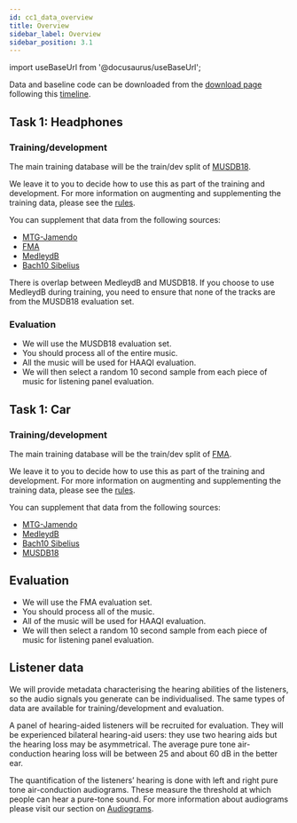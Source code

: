 ```yaml
---
id: cc1_data_overview
title: Overview
sidebar_label: Overview
sidebar_position: 3.1
---
```


import useBaseUrl from '@docusaurus/useBaseUrl';

Data and baseline code can be downloaded from the [download page](../Take%20part/cc1_download) following this [timeline](../Take%20part/cc1_key_dates).

## Task 1: Headphones

### Training/development

The main training database will be the train/dev split of [MUSDB18](https://sigsep.github.io/datasets/musdb.html).

We leave it to you to decide how to use this as part of the training and development. For more information on augmenting and supplementing the training data, please see the [rules](../Take%20part/cc1_rules#training-and-development).

You can supplement that data from the following sources:
- [MTG-Jamendo](https://mtg.github.io/mtg-jamendo-dataset/)
- [FMA](https://github.com/mdeff/fma) 
- [MedleydB](https://medleydb.weebly.com/)
- [Bach10 Sibelius](https://zenodo.org/record/321361#.Y7_Ds3b7SUk)

There is overlap between MedleydB and MUSDB18. If you choose to use MedleydB during training, you need to ensure that none of the tracks are from the MUSDB18 evaluation set.

### Evaluation

- We will use the MUSDB18 evaluation set.
- You should process all of the entire music.
- All the music will be used for HAAQI evaluation.
- We will then select a random 10 second sample from each piece of music for listening panel evaluation.

## Task 1: Car

### Training/development

The main training database will be the train/dev split of [FMA](https://github.com/mdeff/fma). 

We leave it to you to decide how to use this as part of the training and development. For more information on augmenting and supplementing the training data, please see the [rules](../Take%20part/cc1_rules#training-and-development).

You can supplement that data from the following sources:
- [MTG-Jamendo](https://mtg.github.io/mtg-jamendo-dataset/)
- [MedleydB](https://medleydb.weebly.com/)
- [Bach10 Sibelius](https://zenodo.org/record/321361#.Y7_Ds3b7SUk)
- [MUSDB18](https://sigsep.github.io/datasets/musdb.html)

## Evaluation

- We will use the FMA evaluation set.
- You should process all of the music.
- All of the music will be used for HAAQI evaluation.
- We will then select a random 10 second sample from each piece of music for listening panel evaluation.

## Listener data

We will provide metadata characterising the hearing abilities of the listeners, so the audio signals you generate can be individualised. The same types of data are available for training/development and evaluation.

A panel of hearing-aided listeners will be recruited for evaluation. They will be experienced bilateral hearing-aid users: they use two hearing aids but the hearing loss may be asymmetrical. The average pure tone air-conduction hearing loss will be between 25 and about 60 dB in the better ear.

The quantification of the listeners’ hearing is done with left and right pure tone air-conduction audiograms. These measure the threshold at which people can hear a pure-tone sound. For more information about audiograms please visit our section on [Audiograms](/docs/learning_resources/Hearing_impairment/edu_measuring_HI#audiograms).

<!-- 

## B The scene dataset
The complete dataset is composed split into the following sets:

- Training (6000 scenes, 24 speakers);
- Development (2500 scenes, 10 speakers);
- Evaluation (1500 scenes, 6 speakers).

Each scene corresponds to a unique target utterance and unique segment(s) of noise from the interferers. The training, development and evaluation sets are disjoint with respect to the target speakers. The three sets are balanced for the gender of the target talker.

High-Order Ambisonic Impulse Responses (HOA-IRs) and Head-Related Impulse Response (HRIRs) are used to model how the sound is altered as it propagates through the room and interacts with the head. See the page on [scene generation](/docs/Software/cc1_scene_generator) for more details.

Time-domain acoustic signals are generated for:

- A hearing aid with 3 microphone inputs (front, mid, rear). The hearing aid has a Behind-The-Ear (BTE) form factor; see [Figure 1](#fig1). The distance between microphones is approx. 7.6 mm. The properties of the tube and ear mould are not considered.
- Close to the eardrum.
- The anechoic target reference (front microphone).

<figure id="fig1">
<img width="300" src={useBaseUrl('/img/CEC2/bte_device.png')} />
<figcaption>Figure 1. Front (Fr), Middle (Mid) and Rear microphones on a BTE hearing aid form.</figcaption>
</figure>


Head Related Impulse Responses (HRIRs) are used to model how sound is altered as it propagates in a free-field and interacts with the head (i.e., no room is included). These are taken from the [OlHeadHRTF database](https://uol.de/mediphysik/downloads/hearingdevicehrtfs) with permission. These include HRIRs for human heads and for three types of head-and-torso simulator/mannekin. The eardrum HRIRs (labelled `ED`) are for a position close to the eardrum of the open ear.

`rpf` files and `ac` files are specification files for the geometric room acoustic model that include a complete description of the room, both in terms of geometry and room materials.  -->

<!-- ### B.1 Training data
 
For each scene in the training data the following signals and metadata are available:

- The target and interferer HOA-IRs (4 pairs: front, mid, rear and eardrum for left and right ears).
- The mono target and interferer signals (pre-convolution).
- For each hearing aid microphone (channels 1-3 where channel 1 is front, channel 2 is mid and channel 3 is rear) and a position close to the eardrum (channel 0):
   - The target convolved with the appropriate HOA-IRs and downmixed;
   - The interferers convolved with the appropriate HOA-IRs and downmixed;
   - The sum of the target and interferer convolved with the appropriate HOA-IRs and downmixed; (i.e. the noisy signals that would be received by the hearing aid)
- The target convolved with the anechoic HOA-IRs and downmixed for channel 1 for each ear (‘target_anechoic’). For use as a reference when computing HASPI scores.
- Metadata describing the scene: a JSON file containing, e.g., the filenames of the sources, the location of the sources, the viewvector of the target source, the location and viewvector of the receiver, the room dimensions (see specification below), and the room number, which corresponds to the RAVEN BRIR, rpf and ac files.
- A signal describing the head rotation (i.e. azimuthal angle at each sample) -->

<!-- ### B.2 Development data

This is made available to allow you to fully examine the performance of your system. Ground truth data (i.e., the premixed target and interferers are available in the development set)

Development data also contains target speaker adaptation sentences, i.e., four utterances from each of the target speakers. These will also be available in the evaluation data. i.e., systems can use these utterances in conjunction with the known target ID to inform their system of the which speaker in the scene should be attended. 

Note, that the data available for the evaluation will be much more limited, e.g. it will not contain premixed ground truth signals or scene metadata, (see Section [B.3](#b3-evaluation-data)).

When using the development data for evaluation, your hearing aid enhancement model should only be using the types of data available in the evaluation data set (see below).  -->

<!--  ### B.3 Evaluation data

The following data will only be available:

- Audio: the sum of the target and interferers for each hearing aid microphone.
- The ID of the listener who will be auditioning the processed scene.
- The listener characterisation data for these listeners.
- ID of target talker and a few examples of clean audio that are not the same as the target utterance.
- The head rotation signal, i.e. as might be recovered from hearing aid motion sensors. (Systems can use this signal but should also be evaluated without using it.)
- Speaker adaptation sentence - 4 clean utterances for each target speaker.

One challenge will be identifying the target talker from the hearing aid microphone signals. There are two possibilities:

- The ID of the target talker is given with examples of clean audio. This would allow an algorithm to learn characteristics of the target talker to then help it identify the voice in the mixture.
- The azimuth of the target and the starting time of the utterance are both roughly known from the scene generation metadata statistics.

These two approaches mimic what is available to human listeners. They might focus on a known voice or they might use visual cues to know roughly where and when someone is talking.


## D Data file formats and naming conventions

### D.1 Abbreviations used in filenames

The following abbreviations are used consistently throughout the filenames and references in the metadata.

- `R` – “room”: e.g., “R02678” # Room ID linking to RAVEN rpf file
- `S` – “scene”: e.g., S00121 # Scene ID for a particular setup in a room I.e., room + choice of target and interferer signals
- `BNC` – BNC sentence identifier e.g. `BNC_A06_01702`
- `CH` –
   - `CH0` – eardrum signal
   - `CH1` – front signal, hearing aid channel
   - `CH2` – middle signal, hearing aid channel
   - `CH3` – rear signal, hearing aid channel
- `I`/`i1` – Interferer, i.e., noise or sentence ID for the interferer/masker
- `T` – talker who produced the target speech sentences
- `L` – listener
- `E` – entrant (identifying a team participating in the challenge)
- `t` – target (used in BRIRs and RAVEN project ‘rpf’ files) -->

<!-- ### D.2 General

- Audio and HOA-IRs will be 44.1 kHz 32-bit wav files in either mono or stereo as appropriate.
- Where stereo signals are provided the two channels represent the left (0) and right (1) signals of the ear or hearing aid microphones.
- 0 dB FS in the audio signals corresponds to 100 dB SPL.
- Metadata will be stored in JSON or csv format as appropriate with the exception of
   - Room descriptions are stored as RAVEN project ‘rpf’ configuration files and ‘ac’ files. (However, key details are reflected in the scene.json files)
- Signals are saved within the Python code as 32-bit floating point by default.
- Output signals for the listening tests will be required to be in 16-bit format. -->

<!-- ### D.3 Source audio files

Wav files containing the original source materials.
Original target sentence recordings:

`<Talker ID>_<BNC sentence identifier>.wav` -->

<!-- ### D.4 Preprocessed scene signals

Audio files storing the signals picked up by the hearing aid microphone that are ready for processing. Separate signals are generated for each hearing aid microphone pair or ‘channel’.

- `<Scene ID>_target_<Channel ID>.wav`
- `<Scene ID>_interferer_<Channel ID>.wav`
- `<Scene ID>_mixed_<Channel ID>.wav`
- `<Scene ID>_target_anechoic.wav` - at hearing device front microphone
- `<Scene ID>_hr.wav` - head rotation signal

Scene ID – S00001 to S10000

- S followed by 5 digit integer with 0 pre-padding

Channel ID

- CH0 – Eardrum signal
- CH1 – Hearing aid front microphone
- CH2 – Hearing aid middle microphone
- CH3 – Hearing aid rear microphone

The **anechoic signal** is the signal that will be used as the referernce in the HASPI evaluation.

The **head rotation** signal indicates the precise azimuthal angle of the head at each sample. It is stored as a floating point wav file with values between -1 and +1 where the range maps linearly from -180 degrees to +180 degrees. Teams are free to use this signal in their hearing aid algorithms, but if you do so we will ask you to also submit a version of your system that does not use it, so that the benefit of known head motion can be measured. -->

<!-- ### D.5 Enhanced signals

The signals that are output by the baseline enhancement (hearing aid) model.

- `<Scene ID>_<Listener ID>_HA-output.wav` #HA output signal (i.e., as submitted by the challenge entrants)

Listener ID – ID of the listener panel member, e.g., L001 to L100 for initial ‘pseudo-listeners’, etc. We are no longer providing the script for post-processing signals in preparation for the listener panel. -->

<!-- ### D.6 Room metadata
JSON file containing the description of a room. This is the data from which the ambisonic room impulse response are generated. It stores the fixed room, listener, target and interferer geometry but does not specify the dynamic factors (e.g. signals, SNRs, head movements etc) that are needed to fully define a scene.

 ```json
[
  {
    "name": "R00001", # ID of room linking to RAVEN rpf and ac files
    "dimensions": "6.9933x3x3" # Room dimensions in metres,
    "target": { # target positions (x,y,z) and view vectors (look directions, x,y,z)
      "position": [-0.3, 2.4, 1.2],
      "view_vector": [0.071, 0.997, 0.0],
    },
    "listener": {
      "position": [-0.1, 5.2, 1.2],
      "view_vector": [0.071, 0.997, 0.0],
    },
    "interferers": [
      {
        "position": [0.4, 4.0, 1.2],
      },
      { # etc, up to three interferers
      }
    ],
  },
  ...
]
``` -->

<!-- ### D.7 Scene metadata

JSON file containing a description of the scene. It is a list of dictionaries with each entry representing a unique scene. A scene can be considered to be a room (see Section [D.7](#d7-room-metadata))  plus the full set of listener, target and interferer details. Note, many scenes can be generated from a single room, i.e. each using different listener, target and interferer settings. 

```json
[
  {
    "scene": "S00001",  # the unique scene ID
    "room":: "R00001", # ID of room linking to rooms.json
    "target": { 
      "name": "T005_JYD_04274", # target speaker code and BNCid
      "time_start": 107210, # start time of target in samples
      "time_end": 217019 # end time of target in samples
    },
    "listener": {
      "rotation": [ # Defines the head motion - list of time, direction pairs
        {
          "sample": 88200,
          "angle": 30  # Azimuth angle in degrees
        },
        {
          "sample": 176400,
          "angle”: 50 
        }
      ],
      "hrir_filename":  ["VP_N4-ED",
        "VP_N4-BTE_fr",
        "VP_N4-BTE_mid",
        "VP_N4-BTE_rear"] # HRIR filename for each channel to generate
    },
    "interferers": [
      {
        "position": 1,  # Index of interferer position (See rooms.json)
        "time_start": 0, # time of interferer onset in samples
        "time_end": 261119, # time of interferer offset in samples
        "name": "track_1353255", # interferer name
        "type": "music", # interferer type: speech, noise or music
        "offset": 4076256 # index into interferer file at which to extract sample
      },
      { # etc, up to three interferers
      }
    ],
    "dataset": "train", # the dataset to which the scene belongs: train, dev or eval
    "duration": 261119,  # total duration of scene in samples
    "SNR": 6.89  # targe SNR for the scene
  },
  ...
]
```

There are JSON files containing the scene specifications per dataset, e.g., scenes.train.json.- Note, that the scene ID and room ID might have a one-to-one mapping in the challenge, but are not necessarily the same. Multiple scenes can be made by changing the target and masker choices for a given room. E.g., participants wanting to expand the training data could remix multiple scenes from the same room.

The listener ID is not stored in the scene metadata; this information is stored separately in a scenes_listeners.json file which maps scenes to listeners, ie. telling you which listener (or listeners) will be listening to which scenes in the evaluation (see Section [D.9](#d9-listener-metadata)).

Noise interferers are labelled with a type “music”, “noise” or “speech” and then have a unique name identifying the file.

- For **speech**: `<ACCENT_CODE>_<SPEAKER_ID>` where `ACCENT_CODE` is a three letter code identify the accent region and gender of the speaker and `SPEAKER_ID` is a 5-digit ID specific to an individual speaker. E.g. "mif_02484" is a UK **mi**dlands accented **f**emale, speaker 02484. The speech comes from Demirshan et al. \[[1](#references)\] which provides more details.
- For **noise**: `CIN_<NOISE_TYPE>_<NOISE_ID>` where `NOISE_TYPE` is one of `dishwasher`, `fan`, `hairdryer`, `kettle`, `microwave`, `vacuum` (vacuum cleaner) or `washing` (washing machine) and `NOISE_ID` is  a unique 3-digit code for the sample.
- For **music**: `track_<TRACK_ID>` where `TRACK_ID` is unique 7-digit track identifier taken from the MTG Jamendo database. \[[2](#references)\]

Given the type and name, further interferer metadata can be found in the files `masker_speech_list.json`, `masker_noise_list.json` and `masker_music_list.json` which are distributed with the challenge. -->

<!-- ### D.8 Listener metadata

Audiogram data is stored in a single JSON file with the following format.

```json
{
    "L0001": {
        "name": "L0001",
        "audiogram_cfs": [250, 500, 1000, 2000, 3000, 4000, 6000, 8000],
        "audiogram_levels_l": [10, 10, 20, 30, 40, 55, 55, 60],
        "audiogram_levels_r": [ … ],
    },
    "L0002": {
        ...
    },
    ...
}
```

Additional metadata (e.g. digit triple test results) are stored in a csv file. DETAILS -->

<!-- ### D.9 Scene-Listener map

JSON file named scenes_listeners.json dictates which scenes are to be processed by which listeners.

```json
{
    "S00001": ["L0001", "L0002", "L0003"],
    "S00002": ["L0003", "L0005", "L0007"],
    ... 
}
``` 
1. Demirsahin, Isin and Kjartansson, Oddur and Gutkin, Alexander and Rivera, Clara, "Open-source Multi-speaker Corpora of the English Accents in the British Isles", Proceedings of The 12th Language Resources and Evaluation Conference (LREC), 6532--6541, 2020, [Avialable Online](https://openslr.org/83/)
2. Bogdanov, Dmitry and Won, Minz and Tovstogan, Philip and Porter, Alastair and Serra, Xavier, "The MTG-Jamendo Dataset for Automatic Music Tagging", In Proc. Machine Learning for Music Discovery Workshop, International Conference on Machine Learning (ICML 2019), 2019, Long Beach, CA, United States", [Available Online](https://mtg.github.io/mtg-jamendo-dataset/) -->
